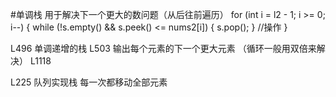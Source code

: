#单调栈   用于解决下一个更大的数问题（从后往前遍历）
for (int i = l2 - 1; i >= 0; i--) {
            while (!s.empty() && s.peek() <= nums2[i]) {
                s.pop();
            }
           //操作
        }


L496   单调递增的栈
L503   输出每个元素的下一个更大元素 （循环一般用双倍来解决）
L1118 


L225 队列实现栈  每一次都移动全部元素


